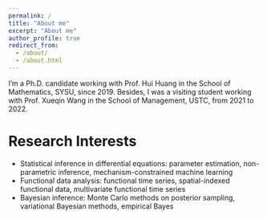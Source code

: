 ```yaml
---
permalink: /
title: "About me"
excerpt: "About me"
author_profile: true
redirect_from: 
  - /about/
  - /about.html
---
```


I’m a Ph.D. candidate working with Prof. Hui Huang in the School of Mathematics, SYSU, since 2019. Besides, I was a visiting student working with Prof. Xueqin Wang in the School of Management, USTC, from 2021 to 2022.

Research Interests
======
- Statistical inference in differential equations: parameter estimation, non-parametric inference, mechanism-constrained machine learning
- Functional data analysis: functional time series, spatial-indexed functional data, multivariate functional time series
- Bayesian inference: Monte Carlo methods on posterior sampling, variational Bayesian methods, empirical Bayes
  
